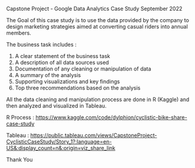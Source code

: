 Capstone Project - Google Data Analytics Case Study
September 2022

The Goal of this case study is to use the data provided by the company to design marketing strategies aimed at converting casual riders into annual members.

The business task includes :
1. A clear statement of the business task
2. A description of all data sources used
3. Documentation of any cleaning or manipulation of data
4. A summary of the analysis
5. Supporting visualizations and key findings
6. Top three recommendations based on the analysis

All the data cleaning and manipulation process are done in R (Kaggle) and then analyzed and visualized in Tableau.

R Process : https://www.kaggle.com/code/dylphion/cyclistic-bike-share-case-study

Tableau : https://public.tableau.com/views/CapstoneProject-CyclisticCaseStudy/Story_1?:language=en-US&:display_count=n&:origin=viz_share_link

Thank You
